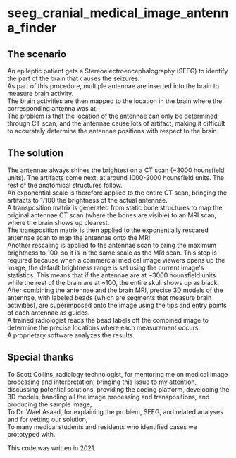 # seeg_cranial_medical_image_antenna_finder

## The scenario  
An epileptic patient gets a Stereoelectroencephalography (SEEG) to identify the part of the brain that causes the seizures.  
As part of this procedure, multiple antennae are inserted into the brain to measure brain activity.  
The brain activities are then mapped to the location in the brain where the corresponding antenna was at.  
The problem is that the location of the antennae can only be determined through CT scan, and the antennae cause lots of artifact, making it difficult to accurately determine the antennae positions with respect to the brain.  

## The solution  
The antennae always shines the brightest on a CT scan (~3000 hounsfield units). The artifacts come next, at around 1000-2000 hounsfield units. The rest of the anatomical structures follow.  
An exponential scale is therefore applied to the entire CT scan, bringing the artifacts to 1/100 the brightness of the actual antennae.  
A transposition matrix is generated from static bone structures to map the original antennae CT scan (where the bones are visible) to an MRI scan, where the brain shows up clearest.  
The transposition matrix is then applied to the exponentially rescared antennae scan to map the antennae onto the MRI.  
Another rescaling is applied to the antennae scan to bring the maximum brightness to 100, so it is in the same scale as the MRI scan. This step is required because when a commercial medical image viewers opens up the image, the default brightness range is set using the current image's statistics. This means that if the antennae are at ~3000 hounsfield units while the rest of the brain are at ~100, the entire skull shows up as black.  
After combining the antennae and the brain MRI, precise 3D models of the antennae, with labeled beads (which are segments that measure brain activities), are superimposed onto the image using the tips and entry points of each antennae as guides.  
A trained radiologist reads the bead labels off the combined image to determine the precise locations where each measurement occurs.  
A proprietary software analyzes the results.  

## Special thanks
To Scott Collins, radiology technologist, for mentoring me on medical image processing and interpretation, bringing this issue to my attention, discussing potential solutions, providing the coding platform, developing the 3D models, handling all the image processing and transpositions, and producing the sample image,  
To Dr. Wael Asaad, for explaining the problem, SEEG, and related analyses and for vetting our solution,  
To many medical students and residents who identified cases we prototyped with.

This code was written in 2021.
